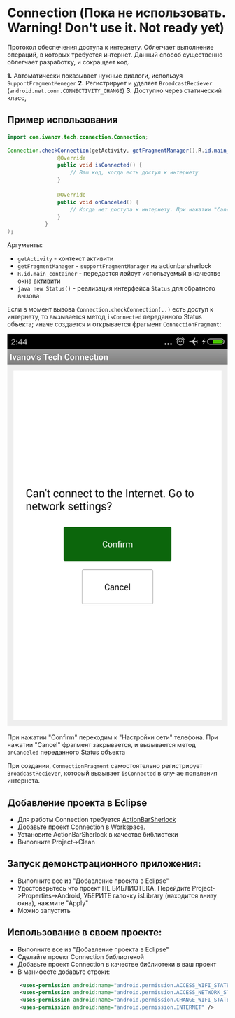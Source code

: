 Connection (Пока не использовать. Warning! Don't use it. Not ready yet)
=======================================================================

Протокол обеспечения доступа к интернету. Облегчает выполнение операций, в которых требуется интернет.
Данный способ существенно облегчает разработку, и сокращает код. 

__1.__      Автоматически показывает нужные диалоги, используя `SupportFragmentMeneger`
__2.__      Регистрирует и удаляет `BroadcastReciever` (`android.net.conn.CONNECTIVITY_CHANGE`)
__3.__      Доступно через статический класс,

Пример использования
--------------------

```java
import com.ivanov.tech.connection.Connection;
```

```java
Connection.checkConnection(getActivity, getFragmentManager(),R.id.main_container, new Status(){
				@Override
				public void isConnected() {					
					// Ваш код, когда есть доступ к интернету
				}

				@Override
				public void onCanceled() {
					// Когда нет доступа к интернету. При нажатии "Cancel" или кнопки "Назад"
				}
			}
);
```
Аргументы:
* `getActivity` - контекст активити
* `getFragmentManager` - `supportFragmentManager` из actionbarsherlock
* `R.id.main_container` - передается лэйоут используемый в качестве окна активити
* ```java new Status()``` - реализация интерфэйса `Status` для обратного вызова

Если в момент вызова `Connection.checkConnection(..)` есть доступ к интернету, то вызывается метод `isConnected` переданного Status объекта; 
иначе создается и открывается фрагмент `ConnectionFragment`:

<img src="screenshot_ConnectionFragment.png" width="width=346">

При нажатии "Confirm" переходим к "Настройки сети" телефона. При нажатии "Cancel" фрагмент закрывается, 
и вызывается метод `onCanceled` переданного Status объекта

При создании, `ConnectionFragment` самостоятельно регистрирует `BroadcastReciever`, который вызывает `isConnected` в случае появления интернета.
 
Добавление проекта в Eclipse
----------------------------
* Для работы Connection требуется [ActionBarSherlock][1]
* Добавьте проект Conneсtion в Workspace. 
* Установите ActionBarSherlock в качестве библиотеки
* Выполните Project->Clean

Запуск демонстрационного приложения:
------------------------------------
* Выполните все из "Добавление проекта в Eclipse"
* Удостоверьтесь что проект НЕ БИБЛИОТЕКА. Перейдите Project->Properties->Android, УБЕРИТЕ галочку isLibrary (находится внизу окна), нажмите "Apply"
* Можно запустить

Использование в своем проекте:
------------------------------
* Выполните все из "Добавление проекта в Eclipse"
* Сделайте проект Connection библиотекой
* Добавьте проект Connection в качестве библиотеки в ваш проект
* В манифесте добавьте строки:
```xml
	<uses-permission android:name="android.permission.ACCESS_WIFI_STATE" />
    <uses-permission android:name="android.permission.ACCESS_NETWORK_STATE" />
    <uses-permission android:name="android.permission.CHANGE_WIFI_STATE" />
    <uses-permission android:name="android.permission.INTERNET" />
```

[1]: http://actionbarsherlock.com/
